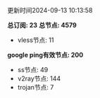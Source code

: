 更新时间2024-09-13 10:13:58

**总订阅: 23**
**总节点: 4579**
- vless节点: 11

**google ping有效节点: 200**
- ss节点: 49
- v2ray节点: 144
- trojan节点: 7
